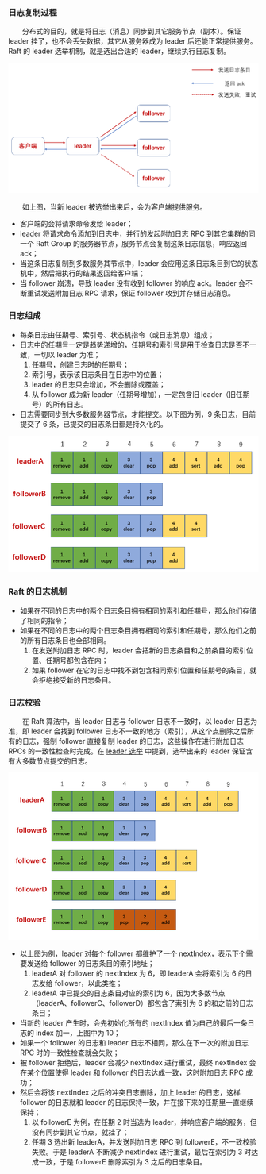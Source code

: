 ### 日志复制过程
　　分布式的目的，就是将日志（消息）同步到其它服务节点（副本）。保证 leader 挂了，也不会丢失数据，其它从服务器成为 leader 后还能正常提供服务。Raft 的 leader 选举机制，就是选出合适的 leader，继续执行日志复制。

![avatar](photo_1.png)

　　如上图，当新 leader 被选举出来后，会为客户端提供服务。

- 客户端的会将请求命令发给 leader；
- leader 将请求命令添加到日志中，并行的发起附加日志 RPC 到其它集群的同一个 Raft Group 的服务器节点，服务节点会复制这条日志信息，响应返回 ack；
- 当这条日志复制到多数服务其节点中，leader 会应用这条日志条目到它的状态机中，然后把执行的结果返回给客户端；
- 当 follower 崩溃，导致 leader 没有收到 follower 的响应 ack。leader 会不断重试发送附加日志 RPC 请求，保证 follower 收到并存储日志消息。

### 日志组成

- 每条日志由任期号、索引号、状态机指令（或日志消息）组成；
- 日志中的任期号一定是趋势递增的，任期号和索引号是用于检查日志是否不一致，一切以 leader 为准；
    1. 任期号，创建日志时的任期号；
    2. 索引号，表示该日志条目在日志中的位置；
    3. leader 的日志只会增加，不会删除或覆盖；
    4. 从 follower 成为新 leader（任期号增加），一定包含旧 leader（旧任期号）的所有日志。 
- 日志需要同步到大多数服务器节点，才能提交。以下图为例，9 条日志，目前提交了 6 条，已提交的日志条目都是持久化的。

![avatar](photo_4.png)

### Raft 的日志机制

- 如果在不同的日志中的两个日志条目拥有相同的索引和任期号，那么他们存储了相同的指令；
- 如果在不同的日志中的两个日志条目拥有相同的索引和任期号，那么他们之前的所有日志条目也全部相同。
    1. 在发送附加日志 RPC 时，leader 会把新的日志条目和之前条目的索引位置、任期号都包含在内；
    2. 如果 follower 在它的日志中找不到包含相同索引位置和任期号的条目，就会拒绝接受新的日志条目。

### 日志校验
　　在 Raft 算法中，当 leader 日志与 follower 日志不一致时，以 leader 日志为准，即 leader 会找到 follower 日志不一致的地方（索引），从这个点删除之后所有的日志，强制 follower 直接复制 leader 的日志，这些操作在进行附加日志 RPCs 的一致性检查时完成。在 [leader 选举]() 中提到，选举出来的 leader 保证含有大多数节点提交的日志。<br />

![avatar](photo_3.png)

- 以上图为例，leader 对每个 follower 都维护了一个 nextIndex，表示下个需要发送给 follower 的日志条目的索引地址；
    1. leaderA 对 follower 的 nextIndex 为 6，即 leaderA 会将索引为 6 的日志发给 follower，以此类推；
    2. leaderA 中已提交的日志条目对应的索引为 6，因为大多数节点（leaderA、followerC、followerD）都包含了索引为 6 的和之前的日志条目；
- 当新的 leader 产生时，会先初始化所有的 nextIndex 值为自己的最后一条日志的 index 加一，上图中为 10；
- 如果一个 follower 的日志和 leader 日志不相同，那么在下一次的附加日志 RPC 时的一致性检查就会失败；
- 被 follower 拒绝后，leader 会减少 nextIndex 进行重试，最终 nextIndex 会在某个位置使得 leader 和 follower 的日志达成一致，这时附加日志 RPC 成功；
- 然后会将该 nextIndex 之后的冲突日志删除，加上 leader 的日志，这样 follower 的日志就和 leader 的日志保持一致，并在接下来的任期里一直继续保持；
    1. 以 followerE 为例，在任期 2 时当选为 leader，并响应客户端的服务，但没有同步到其它节点，就挂了；
    2. 任期 3 选出新 leaderA，并发送附加日志 RPC 到 followerE，不一致校验失败。于是 leaderA 不断减少 nextIndex 进行重试，最后在索引为 3 时达成一致，于是 followerE 删除索引为 3 之后的日志条目。

